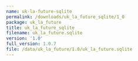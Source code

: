 ```yaml
---
name: uk-la-future-sqlite
permalink: /downloads/uk_la_future_sqlite/1_0
package: uk_la_future
title: uk_la_future_sqlite
filename: uk_la_future.sqlite
version: '1.0'
full_version: 1.0.7
file: /data/uk_la_future/1.0/uk_la_future.sqlite
---
```

